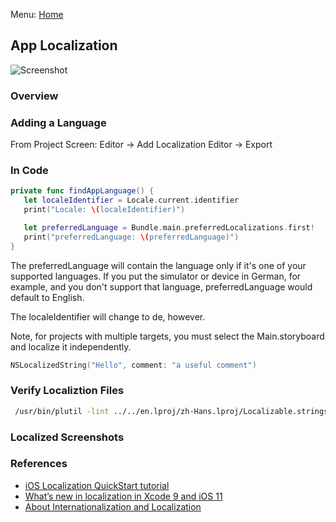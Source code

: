 Menu: [Home](../../README.md)

## App Localization

![Screenshot](screenshot-small.png)

### Overview

### Adding a Language
From Project Screen:
Editor -> Add Localization
Editor -> Export

### In Code
```swift
private func findAppLanguage() {
   let localeIdentifier = Locale.current.identifier
   print("Locale: \(localeIdentifier)")

   let preferredLanguage = Bundle.main.preferredLocalizations.first!
   print("preferredLanguage: \(preferredLanguage)")
}
```
The preferredLanguage will contain the language only if it's one of your supported languages.  If you put the simulator or device in German, for example, and you don't support that language, preferredLanguage would default to English.

The localeIdentifier will change to de, however.

Note, for projects with multiple targets, you must select the Main.storyboard and localize it independently.

```swift
NSLocalizedString("Hello", comment: "a useful comment")
```

### Verify Localiztion Files

```sh
 /usr/bin/plutil -lint ../../en.lproj/zh-Hans.lproj/Localizable.strings
 ```
 
### Localized Screenshots

### References

- [iOS Localization QuickStart tutorial](https://www.youtube.com/watch?v=YpNU6HbkMjQ)
- [What’s new in localization in Xcode 9 and iOS 11](http://www.ibabbleon.com/copywriter-translator/2017/06/whats-new-in-localization-in-xcode-9-ios-11/)
- [About Internationalization and Localization](https://developer.apple.com/library/content/documentation/MacOSX/Conceptual/BPInternational/Introduction/Introduction.html)
